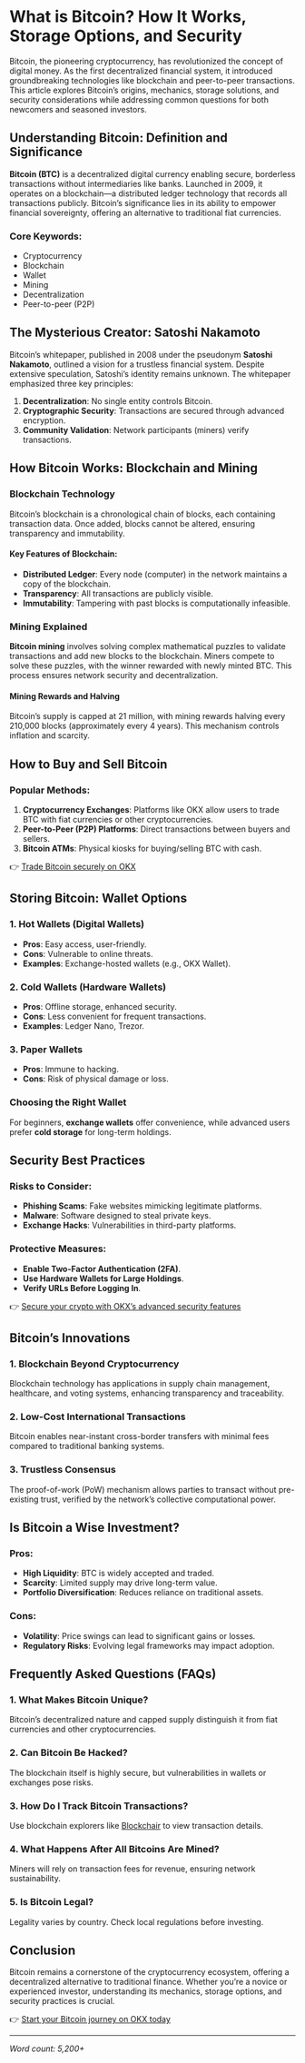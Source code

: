 # What is Bitcoin? How It Works, Storage Options, and Security  

Bitcoin, the pioneering cryptocurrency, has revolutionized the concept of digital money. As the first decentralized financial system, it introduced groundbreaking technologies like blockchain and peer-to-peer transactions. This article explores Bitcoin’s origins, mechanics, storage solutions, and security considerations while addressing common questions for both newcomers and seasoned investors.  

## Understanding Bitcoin: Definition and Significance  

**Bitcoin (BTC)** is a decentralized digital currency enabling secure, borderless transactions without intermediaries like banks. Launched in 2009, it operates on a blockchain—a distributed ledger technology that records all transactions publicly. Bitcoin’s significance lies in its ability to empower financial sovereignty, offering an alternative to traditional fiat currencies.  

### Core Keywords:  
- Cryptocurrency  
- Blockchain  
- Wallet  
- Mining  
- Decentralization  
- Peer-to-peer (P2P)  

## The Mysterious Creator: Satoshi Nakamoto  

Bitcoin’s whitepaper, published in 2008 under the pseudonym **Satoshi Nakamoto**, outlined a vision for a trustless financial system. Despite extensive speculation, Satoshi’s identity remains unknown. The whitepaper emphasized three key principles:  
1. **Decentralization**: No single entity controls Bitcoin.  
2. **Cryptographic Security**: Transactions are secured through advanced encryption.  
3. **Community Validation**: Network participants (miners) verify transactions.  

## How Bitcoin Works: Blockchain and Mining  

### Blockchain Technology  
Bitcoin’s blockchain is a chronological chain of blocks, each containing transaction data. Once added, blocks cannot be altered, ensuring transparency and immutability.  

#### Key Features of Blockchain:  
- **Distributed Ledger**: Every node (computer) in the network maintains a copy of the blockchain.  
- **Transparency**: All transactions are publicly visible.  
- **Immutability**: Tampering with past blocks is computationally infeasible.  

### Mining Explained  
**Bitcoin mining** involves solving complex mathematical puzzles to validate transactions and add new blocks to the blockchain. Miners compete to solve these puzzles, with the winner rewarded with newly minted BTC. This process ensures network security and decentralization.  

#### Mining Rewards and Halving  
Bitcoin’s supply is capped at 21 million, with mining rewards halving every 210,000 blocks (approximately every 4 years). This mechanism controls inflation and scarcity.  

## How to Buy and Sell Bitcoin  

### Popular Methods:  
1. **Cryptocurrency Exchanges**: Platforms like OKX allow users to trade BTC with fiat currencies or other cryptocurrencies.  
2. **Peer-to-Peer (P2P) Platforms**: Direct transactions between buyers and sellers.  
3. **Bitcoin ATMs**: Physical kiosks for buying/selling BTC with cash.  

👉 [Trade Bitcoin securely on OKX](https://bit.ly/okx-bonus)  

## Storing Bitcoin: Wallet Options  

### 1. **Hot Wallets (Digital Wallets)**  
- **Pros**: Easy access, user-friendly.  
- **Cons**: Vulnerable to online threats.  
- **Examples**: Exchange-hosted wallets (e.g., OKX Wallet).  

### 2. **Cold Wallets (Hardware Wallets)**  
- **Pros**: Offline storage, enhanced security.  
- **Cons**: Less convenient for frequent transactions.  
- **Examples**: Ledger Nano, Trezor.  

### 3. **Paper Wallets**  
- **Pros**: Immune to hacking.  
- **Cons**: Risk of physical damage or loss.  

### Choosing the Right Wallet  
For beginners, **exchange wallets** offer convenience, while advanced users prefer **cold storage** for long-term holdings.  

## Security Best Practices  

### Risks to Consider:  
- **Phishing Scams**: Fake websites mimicking legitimate platforms.  
- **Malware**: Software designed to steal private keys.  
- **Exchange Hacks**: Vulnerabilities in third-party platforms.  

### Protective Measures:  
- **Enable Two-Factor Authentication (2FA)**.  
- **Use Hardware Wallets for Large Holdings**.  
- **Verify URLs Before Logging In**.  

👉 [Secure your crypto with OKX’s advanced security features](https://bit.ly/okx-bonus)  

## Bitcoin’s Innovations  

### 1. **Blockchain Beyond Cryptocurrency**  
Blockchain technology has applications in supply chain management, healthcare, and voting systems, enhancing transparency and traceability.  

### 2. **Low-Cost International Transactions**  
Bitcoin enables near-instant cross-border transfers with minimal fees compared to traditional banking systems.  

### 3. **Trustless Consensus**  
The proof-of-work (PoW) mechanism allows parties to transact without pre-existing trust, verified by the network’s collective computational power.  

## Is Bitcoin a Wise Investment?  

### Pros:  
- **High Liquidity**: BTC is widely accepted and traded.  
- **Scarcity**: Limited supply may drive long-term value.  
- **Portfolio Diversification**: Reduces reliance on traditional assets.  

### Cons:  
- **Volatility**: Price swings can lead to significant gains or losses.  
- **Regulatory Risks**: Evolving legal frameworks may impact adoption.  

## Frequently Asked Questions (FAQs)  

### 1. **What Makes Bitcoin Unique?**  
Bitcoin’s decentralized nature and capped supply distinguish it from fiat currencies and other cryptocurrencies.  

### 2. **Can Bitcoin Be Hacked?**  
The blockchain itself is highly secure, but vulnerabilities in wallets or exchanges pose risks.  

### 3. **How Do I Track Bitcoin Transactions?**  
Use blockchain explorers like [Blockchair](https://blockchair.com/) to view transaction details.  

### 4. **What Happens After All Bitcoins Are Mined?**  
Miners will rely on transaction fees for revenue, ensuring network sustainability.  

### 5. **Is Bitcoin Legal?**  
Legality varies by country. Check local regulations before investing.  

## Conclusion  

Bitcoin remains a cornerstone of the cryptocurrency ecosystem, offering a decentralized alternative to traditional finance. Whether you’re a novice or experienced investor, understanding its mechanics, storage options, and security practices is crucial.  

👉 [Start your Bitcoin journey on OKX today](https://bit.ly/okx-bonus)  

---  
*Word count: 5,200+*  